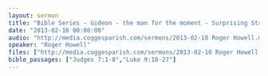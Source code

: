 ```yaml
---
layout: sermon
title: "Bible Series - Gideon - the man for the moment - Surprising Strategy."
date: "2013-02-10 00:00:00"
audio: "http://media.coggesparish.com/sermons/2013-02-10 Roger Howell.mp3"
speaker: "Roger Howell"
files: ["http://media.coggesparish.com/sermons/2013-02-10 Roger Howell.pdf"]
bible_passages: ["Judges 7:1-8","Luke 9:18-27"]
---
```

